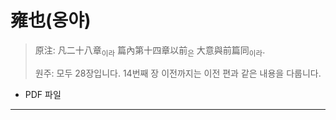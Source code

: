 # 雍也(옹야)

> 原注: 凡二十八章<sub>이라</sub> 篇內第十四章以前<sub>은</sub> 大意與前篇同<sub>이라</sub>.
> 
> 원주: 모두 28장입니다. 14번째 장 이전까지는 이전 편과 같은 내용을 다룹니다. 

* PDF 파일

---

